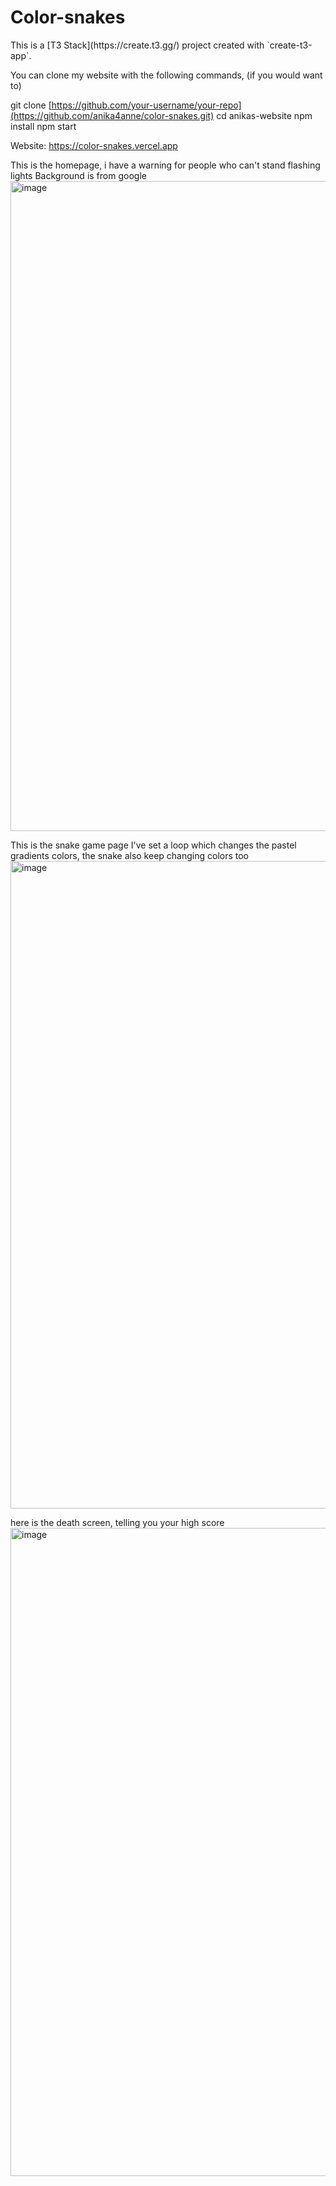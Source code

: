 # Color-snakes

</div>
This is a [T3 Stack](https://create.t3.gg/) project created with `create-t3-app`.

You can clone my website with the following commands, (if you would want to)

git clone [https://github.com/your-username/your-repo](https://github.com/anika4anne/color-snakes.git)
cd anikas-website
npm install
npm start

Website: https://color-snakes.vercel.app


This is the homepage, i have a warning for people who can't stand flashing lights
Background is from google
<img width="1728" height="1040" alt="image" src="https://github.com/user-attachments/assets/363e8365-9e55-4c33-82d7-705e47be14c0" />

This is the snake game page
I've set a loop which changes the pastel gradients colors, the snake also keep changing colors too
<img width="1727" height="1036" alt="image" src="https://github.com/user-attachments/assets/c75b6ee9-fb32-438f-a53f-7dc3a0216380" />

here is the death screen, telling you your high score
<img width="1723" height="1037" alt="image" src="https://github.com/user-attachments/assets/f61fc852-da06-4030-a21d-17aeb91eac85" />
